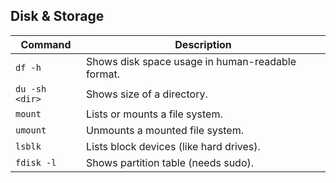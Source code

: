 ## Disk & Storage

| Command | Description |
|--------|-------------|
| `df -h` | Shows disk space usage in human-readable format. |
| `du -sh <dir>` | Shows size of a directory. |
| `mount` | Lists or mounts a file system. |
| `umount` | Unmounts a mounted file system. |
| `lsblk` | Lists block devices (like hard drives). |
| `fdisk -l` | Shows partition table (needs sudo). |
